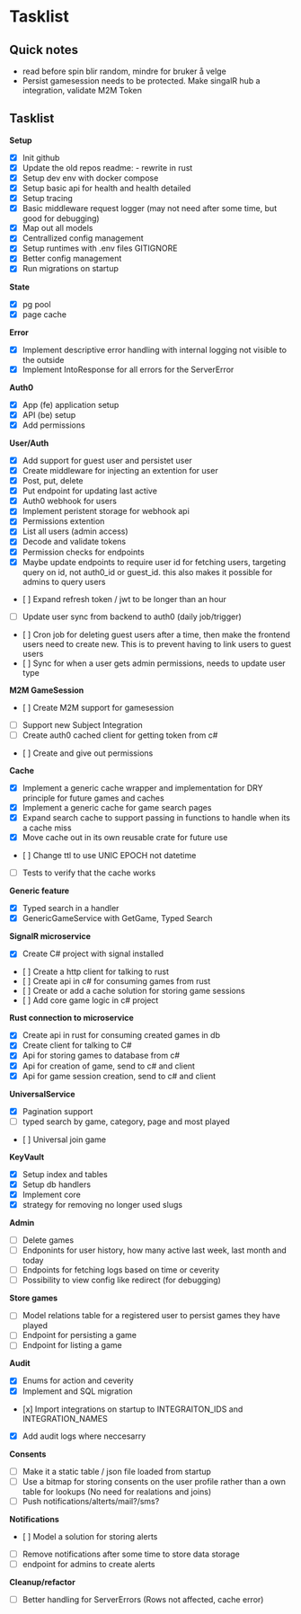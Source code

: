 # Tasklist

## Quick notes

- read before spin blir random, mindre for bruker å velge
- Persist gamesession needs to be protected. Make singalR hub a integration, validate M2M Token

## Tasklist

**Setup**
- [x] Init github
- [x] Update the old repos readme: - rewrite in rust
- [x] Setup dev env with docker compose
- [x] Setup basic api for health and health detailed
- [x] Setup tracing
- [x] Basic middleware request logger (may not need after some time, but good for debugging)
- [x] Map out all models
- [x] Centrallized config management
- [x] Setup runtimes with .env files GITIGNORE
- [x] Better config management
- [x] Run migrations on startup

**State**
- [x] pg pool
- [x] page cache

**Error**
- [x] Implement descriptive error handling with internal logging not visible to the outside
- [x] Implement IntoResponse for all errors for the ServerError

**Auth0**
- [x] App (fe) application setup
- [x] API (be) setup
- [x] Add permissions

**User/Auth**
- [x] Add support for guest user and persistet user
- [x] Create middleware for injecting an extention for user
- [x] Post, put, delete
- [x] Put endpoint for updating last active
- [x] Auth0 webhook for users
- [x] Implement peristent storage for webhook api
- [x] Permissions extention
- [x] List all users (admin access)
- [x] Decode and validate tokens
- [x] Permission checks for endpoints
- [x] Maybe update endpoints to require user id for fetching users, targeting query on id, not auth0_id or guest_id. this also makes it possible for admins to query users 
- [ ] Expand refresh token / jwt to be longer than an hour
- [ ] Update user sync from backend to auth0 (daily job/trigger)
- [ ] Cron job for deleting guest users after a time, then make the frontend users need to create new. This is to prevent having to link users to guest users
- [ ] Sync for when a user gets admin permissions, needs to update user type

**M2M GameSession**
- [ ] Create M2M support for gamesession
- [ ] Support new Subject Integration
- [ ] Create auth0 cached client for getting token from c#
- [ ] Create and give out permissions

**Cache**
- [x] Implement a generic cache wrapper and implementation for DRY principle for future games and caches
- [x] Implement a generic cache for game search pages
- [x] Expand search cache to support passing in functions to handle when its a cache miss
- [x] Move cache out in its own reusable crate for future use
- [ ] Change ttl to use UNIC EPOCH not datetime
- [ ] Tests to verify that the cache works

**Generic feature**
- [x] Typed search in a handler
- [x] GenericGameService with GetGame, Typed Search

**SignalR microservice**
- [x] Create C# project with signal installed
- [ ] Create a http client for talking to rust
- [ ] Create api in c# for consuming games from rust
- [ ] Create or add a cache solution for storing game sessions
- [ ] Add core game logic in c# project

**Rust connection to microservice**
- [x] Create api in rust for consuming created games in db
- [x] Create client for talking to C#
- [x] Api for storing games to database from c#
- [x] Api for creation of game, send to c# and client
- [x] Api for game session creation, send to c# and client

**UniversalService**
- [x] Pagination support
- [ ] typed search by game, category, page and most played
- [ ] Universal join game

**KeyVault**
- [x] Setup index and tables
- [x] Setup db handlers
- [x] Implement core
- [x] strategy for removing no longer used slugs

**Admin**
- [ ] Delete games
- [ ] Endponints for user history, how many active last week, last month and today
- [ ] Endpoints for fetching logs based on time or ceverity
- [ ] Possibility to view config like redirect (for debugging)

**Store games**
- [ ] Model relations table for a registered user to persist games they have played
- [ ] Endpoint for persisting a game
- [ ] Endpoint for listing a game

**Audit**
- [x] Enums for action and ceverity
- [x] Implement and SQL migration
- [x] Import integrations on startup to INTEGRAITON_IDS and INTEGRATION_NAMES
- [x] Add audit logs where neccesarry

**Consents**
- [ ] Make it a static table / json file loaded from startup
- [ ] Use a bitmap for storing consents on the user profile rather than a own table for lookups (No need for realations and joins)
- [ ] Push notifications/alterts/mail?/sms?

**Notifications**
- [ ] Model a solution for storing alerts
- [ ] Remove notifications after some time to store data storage
- [ ] endpoint for admins to create alerts

**Cleanup/refactor**
- [ ] Better handling for ServerErrors (Rows not affected, cache error)
